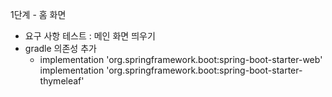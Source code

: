 1단계 - 홈 화면
- 요구 사항 테스트 : 메인 화면 띄우기
- gradle 의존성 추가
  - implementation 'org.springframework.boot:spring-boot-starter-web'
    implementation 'org.springframework.boot:spring-boot-starter-thymeleaf'